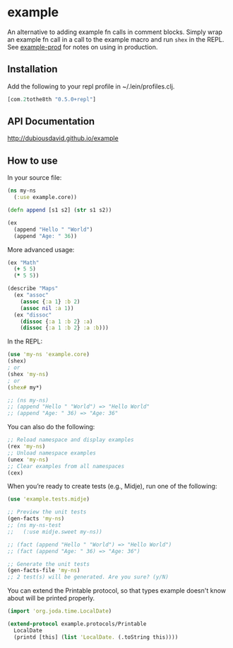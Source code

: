 # example

An alternative to adding example fn calls in comment blocks. Simply wrap an example fn call in a call to the example macro and run `shex` in the REPL. See [example-prod](https://github.com/dubiousdavid/example-prod) for notes on using in production.

## Installation

Add the following to your repl profile in ~/.lein/profiles.clj.

```clojure
[com.2tothe8th "0.5.0+repl"]
```

## API Documentation

http://dubiousdavid.github.io/example

## How to use

In your source file:

```clojure
(ns my-ns
  (:use example.core))

(defn append [s1 s2] (str s1 s2))

(ex
  (append "Hello " "World")
  (append "Age: " 36))
```

More advanced usage:

```clojure
(ex "Math"
  (+ 5 5)
  (* 5 5))

(describe "Maps"
  (ex "assoc"
    (assoc {:a 1} :b 2)
    (assoc nil :a 1))
  (ex "dissoc"
    (dissoc {:a 1 :b 2} :a)
    (dissoc {:a 1 :b 2} :a :b)))
```

In the REPL:

```clojure
(use 'my-ns 'example.core)
(shex)
; or
(shex 'my-ns)
; or
(shex# my*)

;; (ns my-ns)
;; (append "Hello " "World") => "Hello World"
;; (append "Age: " 36) => "Age: 36"
```

You can also do the following:

```clojure
;; Reload namespace and display examples
(rex 'my-ns)
;; Unload namespace examples
(unex 'my-ns)
;; Clear examples from all namespaces
(cex)
```

When you’re ready to create tests (e.g., Midje), run one of the following:

```clojure
(use 'example.tests.midje)

;; Preview the unit tests
(gen-facts 'my-ns)
;; (ns my-ns-test
;;   (:use midje.sweet my-ns))

;; (fact (append "Hello " "World") => "Hello World")
;; (fact (append "Age: " 36) => "Age: 36")

;; Generate the unit tests
(gen-facts-file 'my-ns)
;; 2 test(s) will be generated. Are you sure? (y/N)
```

You can extend the Printable protocol, so that types example doesn't know about will be printed properly.

```clojure
(import 'org.joda.time.LocalDate)

(extend-protocol example.protocols/Printable
  LocalDate
  (printd [this] (list 'LocalDate. (.toString this))))
```
